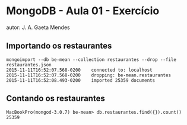 # MongoDB - Aula 01 - Exercício
autor: J. A. Gaeta Mendes

## Importando os restaurantes

```
mongoimport --db be-mean --collection restaurantes --drop --file restaurantes.json 
2015-11-11T16:52:07.568-0200	connected to: localhost
2015-11-11T16:52:07.568-0200	dropping: be-mean.restaurantes
2015-11-11T16:52:08.493-0200	imported 25359 documents
```

## Contando os restaurantes

```
MacBookPro(mongod-3.0.7) be-mean> db.restaurantes.find({}).count()
25359
```
